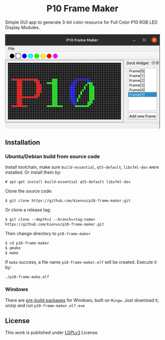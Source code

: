 <div align="center">
	<h1>P10 Frame Maker</h1>
</div>

Simple GUI app to generate 3-bit color resource for Full Color P10 RGB LED Display Modules.

<p align="center">
    <img alt="P10 Frame Maker Demo" src="images/demo-img.jpg"></img>
</p>

## Installation

### Ubuntu/Debian build from source code

Install toolchain, make sure `build-essential`, `qt5-default`, `libsfml-dev` were installed. Or install them by:

```console
# apt-get install build-essential qt5-default libsfml-dev
```

Clone the source code:
```console
$ git clone https://github.com/kienvo/p10-frame-maker.git
```

Or clone a release tag:
```console
$ git clone --depth=1 --branch=<tag-name> https://github.com/kienvo/p10-frame-maker.git
```

Then change directory to `p10-frame-maker`
```console
$ cd p10-frame-maker
$ qmake 
$ make
```

If `make` success, a file name `p10-frame-maker.elf` will be created. Execute it by:
```console
./p10-frame-make.elf
```

### Windows

There are [pre-build packages](https://github.com/kienvo/p10-frame-maker/releases) for Windows, built on `Mingw`. Just download it, unzip and run `p10-frame-maker.elf.exe`

## License

This work is published under [LGPLv3](LICENSE.txt) License.